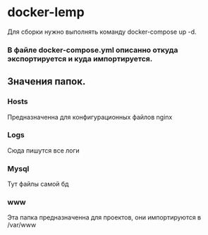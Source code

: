 # docker-lemp

Для сборки нужно выполнять команду docker-compose up -d.

### В файле docker-compose.yml описанно откуда экспортируется и куда импортируется.

## Значения папок.

### Hosts
Предназначенна для конфигурационных файлов nginx
### Logs
Сюда пишутся все логи
### Mysql
Тут файлы самой бд
### www
Эта папка предназначенна для проектов, они импортируются в /var/www
